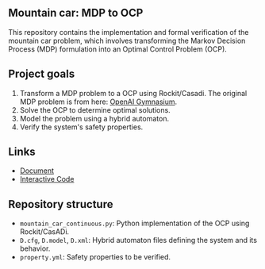 ## Mountain car: MDP to OCP
This repository contains the implementation and formal verification of the mountain car problem, which involves transforming the Markov Decision Process (MDP) formulation into an Optimal Control Problem (OCP). 

## Project goals
1. Transform a MDP problem to a OCP using Rockit/Casadi. The original MDP problem is from here: [OpenAI Gymnasium](https://gymnasium.farama.org/main/environments/classic_control/mountain_car_continuous/).
2. Solve the OCP to determine optimal solutions.
3. Model the problem using a hybrid automaton.
4. Verify the system's safety properties.

## Links
* [Document](https://www.overleaf.com/project/66436a0ceb9f1831561bd728)
* [Interactive Code](https://colab.research.google.com/drive/1PCe_csdQoR-v4dSQG7tzR7IcOUcfPtsV?authuser=0#scrollTo=kErYfzm6xwkK)

## Repository structure
* `mountain_car_continuous.py`: Python implementation of the OCP using Rockit/CasADi.
* `D.cfg`, `D.model`, `D.xml`: Hybrid automaton files defining the system and its behavior.
* `property.yml`: Safety properties to be verified.
